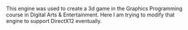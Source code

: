 This engine was used to create a 3d game in the Graphics Programming course in Digital Arts & Entertainment.
Here I am trying to modify that engine to support DirectX12 eventually.
